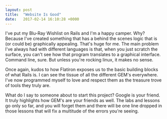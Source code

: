 ```yaml
---
layout: post
title:  "Website Is Good"
date:   2017-02-14 16:10:28 +0000
---
```



I've put my Blu-Ray Wishlist on Rails and I'm a happy camper. Why? Because I've created something that has a behind the scenes logic that is (or could be) graphically appealing. That's huge for me. The main problem I've always had with different languages is that, when you just scratch the surface, you can't see how that program translates to a graphical interface. Command line, sure. But unless you're rocking linux, it makes no sense.

Once again, kudos to how Flatiron exposes us to the basic building blocks of what Rails is. I can see the tissue of all the different GEM's everywhere. I've now programmed myself to love and respect them as the treasure trove of tools they truly are. 

What do I say to someone about to start this project? Google is your friend. It truly highlights how GEM's are your friends as well. The labs and lessons go only so far, and you will forget them and there will be one line dropped in those lessons that will fix a multitude of the errors you're seeing. 
